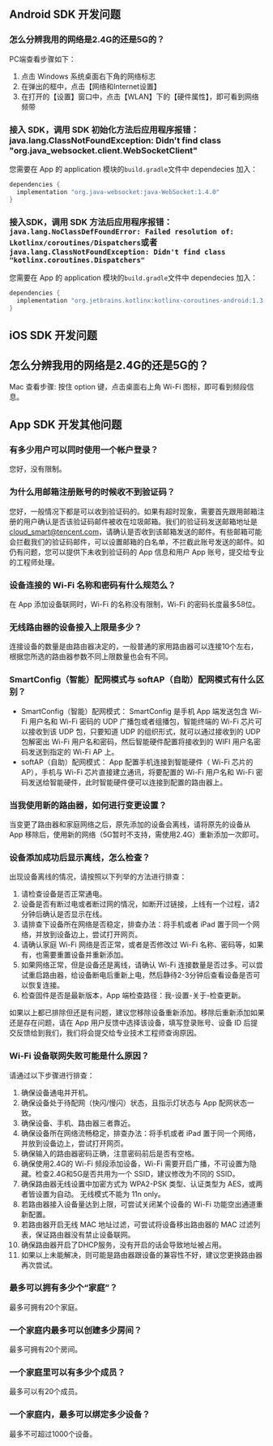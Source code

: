   

 ## Android SDK 开发问题

 ### 怎么分辨我用的网络是2.4G的还是5G的？
 PC端查看步骤如下：
 1. 点击 Windows 系统桌面右下角的网络标志
 2. 在弹出的框中，点击【网络和Internet设置】
 3. 在打开的【设置】窗口中，点击【WLAN】下的【硬件属性】，即可看到网络频带

 ### 接入 SDK，调用 SDK 初始化方法后应用程序报错：java.lang.ClassNotFoundException: Didn't find class "org.java_websocket.client.WebSocketClient"
 您需要在 App 的 application 模块的`build.gradle`文件中 dependecies 加入：

 ```objective-c
 dependencies {
   implementation "org.java-websocket:java-WebSocket:1.4.0"
 }  
 ```

 ### 接入SDK，调用 SDK 方法后应用程序报错：`java.lang.NoClassDefFoundError: Failed resolution of: Lkotlinx/coroutines/Dispatchers`或者`java.lang.ClassNotFoundException: Didn't find class "kotlinx.coroutines.Dispatchers"`

 您需要在 App 的 application 模块的`build.gradle`文件中 dependecies 加入：
 ```objective-c
 dependencies {
   implementation "org.jetbrains.kotlinx:kotlinx-coroutines-android:1.3.4"
 }  
 ```


 ## iOS SDK 开发问题

 ## 怎么分辨我用的网络是2.4G的还是5G的？

 Mac 查看步骤:  按住 option 键，点击桌面右上角 Wi-Fi 图标，即可看到频段信息。

 ## App SDK 开发其他问题
 ### 有多少用户可以同时使用一个帐户登录？
 您好，没有限制。
 ### 为什么用邮箱注册账号的时候收不到验证码？
 您好，一般情况下都是可以收到验证码的。如果有超时现象，需要首先跟用邮箱注册的用户确认是否该验证码邮件被收在垃圾邮箱。我们的验证码发送邮箱地址是 cloud_smart@tencent.com，请确认是否收到该邮箱发送的邮件。有些邮箱可能会拦截我们的验证码邮件，可以设置邮箱的白名单，不拦截此账号发送的邮件。如仍有问题，您可以提供下未收到验证码的 App 信息和用户 App 账号，提交给专业的工程师处理。

 ### 设备连接的 Wi-Fi 名称和密码有什么规范么？
 在 App 添加设备联网时，Wi-Fi 的名称没有限制，Wi-Fi 的密码长度最多58位。

 ### 无线路由器的设备接入上限是多少？
 连接设备的数量是由路由器决定的，一般普通的家用路由器可以连接10个左右，根据您所选的路由器参数不同上限数量也会有不同。

 ### SmartConfig（智能）配网模式与 softAP（自助）配网模式有什么区别？
 - SmartConfig（智能）配网模式：
 SmartConfig 是手机 App 端发送包含 Wi-Fi 用户名和 Wi-Fi 密码的 UDP 广播包或者组播包，智能终端的 Wi-Fi 芯片可以接收到该 UDP 包，只要知道 UDP 的组织形式，就可以通过接收到的 UDP 包解密出 Wi-Fi 用户名和密码，然后智能硬件配置将接收到的 WIFI 用户名密码发送到指定的 Wi-Fi  AP 上。
 - softAP（自助）配网模式：
  App 配置手机连接到智能硬件（ Wi-Fi 芯片的 AP），手机与 Wi-Fi 芯片直接建立通讯，将要配置的 Wi-Fi 用户名和 Wi-Fi 密码发送给智能硬件，此时智能硬件便可以连接到配置的路由器上。
  
 ### 当我使用新的路由器，如何进行变更设置？
 当变更了路由器和家庭网络之后，原先添加的设备会离线，请将原先的设备从 App 移除后，使用新的网络（5G暂时不支持，需使用2.4G）重新添加一次即可。

 ### 设备添加成功后显示离线，怎么检查？
 出现设备离线的情况，请按照以下列举的方法进行排查：
 1. 请检查设备是否正常通电。
 2. 设备是否有断过电或者断过网的情况，如断开过链接，上线有一个过程，请2分钟后确认是否显示在线。
 3. 请排查下设备所在网络是否稳定，排查办法：将手机或者 iPad 置于同一个网络，并放到设备边上，尝试打开网页。
 4. 请确认家庭 Wi-Fi 网络是否正常，或者是否修改过 Wi-Fi 名称、密码等，如果有，也需要重置设备并重新添加。
 5. 如果网络正常，但是设备还是离线，请确认 Wi-Fi 连接数量是否过多。可以尝试重启路由器，给设备断电后重新上电，然后静待2-3分钟后查看设备是否可以恢复连接。
 6. 检查固件是否是最新版本，App 端检查路径：我-设置-关于-检查更新。

 如果以上都已排除但还是有问题，建议您移除设备重新添加。移除后重新添加如果还是存在问题，请在 App 用户反馈中选择该设备，填写登录账号、设备 ID 后提交反馈给到我们，我们将会提交给专业技术工程师查询原因。

 ### Wi-Fi 设备联网失败可能是什么原因？
 请通过以下步骤进行排查：
 1. 确保设备通电并开机。
 2. 确保设备处于待配网（快闪/慢闪）状态，且指示灯状态与 App 配网状态一致。
 3. 确保设备、手机、路由器三者靠近。
 4. 确保设备所在网络流畅稳定，排查办法：将手机或者 iPad 置于同一个网络，并放到设备边上，尝试打开网页。
 5. 确保输入的路由器密码正确，注意密码前后是否有空格。
 6. 确保使用2.4G的 Wi-Fi 频段添加设备，Wi-Fi 需要开启广播，不可设置为隐藏。检查2.4G和5G是否共用为一个 SSID，建议修改为不同的 SSID。
 7. 确保路由器无线设置中加密方式为 WPA2-PSK 类型、认证类型为 AES，或两者皆设置为自动。 无线模式不能为 11n only。
 8. 若路由器接入设备量达到上限，可尝试关闭某个设备的 Wi-Fi 功能空出通道重新配置。
 9. 若路由器开启无线 MAC 地址过滤，可尝试将设备移出路由器的 MAC 过滤列表，保证路由器没有禁止设备联网。
 10. 确保路由器开启了DHCP服务，没有开启的话会导致地址被占用。
 11. 如果以上未能解决，则可能是路由器跟设备的兼容性不好，建议您更换路由器再次尝试。

 ### 最多可以拥有多少个“家庭”？
 最多可拥有20个家庭。

 ### 一个家庭内最多可以创建多少房间？
 最多可拥有20个房间。

 ### 一个家庭里可以有多少个成员？
 最多可以有20个成员。

 ### 一个家庭内，最多可以绑定多少设备？
 最多不可超过1000个设备。

